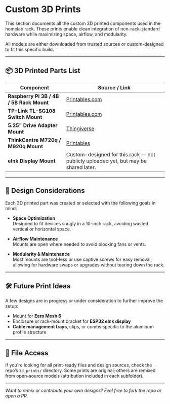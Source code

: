 # Custom 3D Prints

This section documents all the custom 3D printed components used in the homelab rack. These prints enable clean integration of non-rack-standard hardware while maximizing space, airflow, and modularity.

All models are either downloaded from trusted sources or custom-designed to fit this specific build.

---

## 📦 3D Printed Parts List

| Component                          | Source / Link                                                                 |
|-----------------------------------|-------------------------------------------------------------------------------|
| **Raspberry Pi 3B / 4B / 5B Rack Mount** | [Printables.com](https://www.printables.com/model/1185545-raspberry-pi-3b4b5b-10-inch-rack-mount/files) |
| **TP-Link TL-SG108 Switch Mount** | [Printables.com](https://www.printables.com/model/967188-sturdy-10-inch-rack-mount-for-the-tl-sg108-consume/files) |
| **5.25" Drive Adapter Mount**     | [Thingiverse](https://www.thingiverse.com/thing:6859441) <!-- Add actual link if available --> |
| **ThinkCentre M720q / M920q Mount** | [Printables](https://www.printables.com/model/1040412-lenovo-thinkcentre-tiny-m720qm715qm920q-10-rack-mo) |
| **eInk Display Mount**            | Custom-designed for this rack — not publicly uploaded yet, but may be shared later. |

---

## 🧠 Design Considerations

Each 3D printed part was created or selected with the following goals in mind:

- **Space Optimization**  
  Designed to fit devices snugly in a 10-inch rack, avoiding wasted vertical or horizontal space.

- **Airflow Maintenance**  
  Mounts are open where needed to avoid blocking fans or vents.

- **Modularity & Maintenance**  
  Most mounts are tool-less or use captive screws for easy removal, allowing for hardware swaps or upgrades without tearing down the rack.

---

## 🛠️ Future Print Ideas

A few designs are in progress or under consideration to further improve the setup:

- Mount for **Eero Mesh 6**
- Enclosure or rack-mount bracket for **ESP32 eInk display**
- **Cable management trays**, clips, or combs specific to the aluminum profile structure

---

## 📁 File Access

If you're looking for all print-ready files and design sources, check the repo’s `3d_prints/` directory. Some prints are original; others are remixed from open-source models (attribution included in each subfolder).

---

*Want to remix or contribute your own designs? Feel free to fork the repo or open a PR.*
